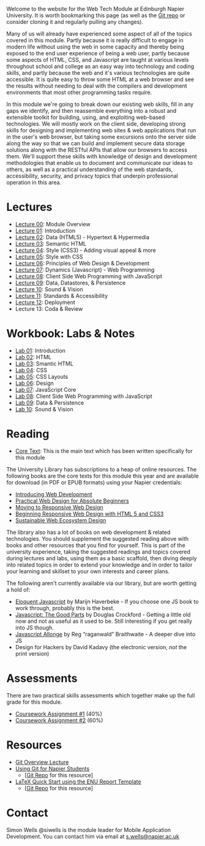 Welcome to the website for the Web Tech Module at Edinburgh Napier University. It is worth bookmarking this page (as well as the [Git repo](https://github.com/siwells/set08101) or consider cloning it and regularly pulling any changes).

Many of us will already have experienced some aspect of all of the topics covered in this module. Partly because it is really difficult to engage in modern life without using the web in some capacity and thereby being exposed to the end user experience of being a web user, partly because some aspects of HTML, CSS, and Javascript are taught at various levels throughout school and college as an easy way into technology and coding skills, and partly because the web and it's various technologies are quite accessible. It is quite easy to throw some HTML at a web browser and see the results without needing to deal with the compilers and development environments that most other programming tasks require.

In this module we're going to break down our existing web skills, fill in any gaps we identify, and then reassemble everything into a robust and extensible toolkit for building, using, and exploiting web-based technologies. We will mostly work on the client side, developing strong skills for designing and implementing web sites & web applications that run in the user's web browser, but taking some excursions onto the server side along the way so that we can build and implement secure data storage solutions along with the RESTful APIs that allow our browsers to access them. We'll support these skills with knowledge of design and development methodologies that enable us to document and communicate our ideas to others, as well as a practical understanding of the web standards, accessibility, security, and privacy topics that underpin professional operation in this area.

# Lectures

- [Lecture 00](https://www.dropbox.com/s/1d6hv8t4t1fq2x2/L00_overview.pdf?dl=1): Module Overview
- [Lecture 01](https://www.dropbox.com/s/yihemphbqcphgr9/L01_intro.pdf?dl=1): Introduction
- [Lecture 02](https://www.dropbox.com/s/oap0mof6bb0emrw/L02_html.pdf?dl=1): Data (HTML5) - Hypertext & Hypermedia
- [Lecture 03](https://www.dropbox.com/s/eox6drppllzhloe/L03_semantic.html.pdf?dl=1): Semantic HTML
- [Lecture 04](https://www.dropbox.com/s/ec1mhl8eml71fiv/L04_css.pdf?dl=1): Style (CSS3) - Adding visual appeal & more
- [Lecture 05](https://www.dropbox.com/s/p9r45nsy3vt5iat/L05_style.with.css.pdf?dl=1): Style with CSS
- [Lecture 06](https://www.dropbox.com/s/86tuyy01sw7ogft/L06_design%2Bdev.pdf?dl=1): Principles of Web Design & Development 
- [Lecture 07](https://www.dropbox.com/s/4xqfpwch5gt0kor/L07_javascript%2Bcore.pdf?dl=1): Dynamics (Javascript) - Web Programming
- [Lecture 08](https://www.dropbox.com/s/kifdozadga27i1b/L08_javascript%2Bclient.pdf?dl=1): Client Side Web Programming with JavaScript
- [Lecture 09](https://www.dropbox.com/s/capa5ttng99nm67/L09_data.pdf?dl=1): Data, Datastores, & Persistence
- [Lecture 10](https://www.dropbox.com/s/92hplnqrtrxoesp/L10_sound%2Bvision.pdf?dl=1): Sound & Vision
- [Lecture 11](https://www.dropbox.com/s/xir97pzdtwf94dv/L11_standards%2Baccessibility.pdf?dl=1): Standards & Accessibility
- [Lecture 12](https://www.dropbox.com/s/rlq6re5rb5egckf/L12_deployment.pdf?dl=1): Deployment
- Lecture 13: Coda & Review

# Workbook: Labs & Notes

- [Lab 01](https://www.dropbox.com/s/r2b71vqb9n7ds3p/lab01_hello.web.pdf?dl=1): Introduction
- [Lab 02](https://www.dropbox.com/s/o7cpeclbwrbxwbs/lab02_html.pdf?dl=1): HTML
- [Lab 03](https://www.dropbox.com/s/https://www.dropbox.com/s/s0v87w3jf0natyl/lab03_semantic.html.pdf?dl=1): Smantic HTML
- [Lab 04](https://www.dropbox.com/s/69020p16qt5rsj0/lab04_css.pdf?dl=1): CSS
- [Lab 05](https://www.dropbox.com/s/3ljoenjdwtbnotj/lab05_css.layouts.pdf?dl=1): CSS Layouts
- [Lab 06](https://www.dropbox.com/s/w6p92zkci2onsbj/lab06_design.pdf?dl=1): Design
- [Lab 07](https://www.dropbox.com/s/fq1ky2ekdnqbr0r/lab07_javascript_core.pdf?dl=1): JavaScript Core
- [Lab 08](https://www.dropbox.com/s/utbjpb58qj0vyuc/lab08_javascript%2Bclientside.pdf?dl=1): Client Side Web Programming with JavaScript
- [Lab 09](https://www.dropbox.com/s/cs1z5dyqi63n9bi/lab09_data%2Bpersistence.pdf?dl=1): Data & Persistence
- [Lab 10](https://www.dropbox.com/s/29fm5vcf2s2tjc8/lab10_sound%2Bvision.pdf?dl=1): Sound & Vision

# Reading

- [Core Text](https://www.dropbox.com/s/4akzve7yvzaw45t/workbook.pdf?dl=1): This is the main text which has been written specifically for this module


The University Library has subscriptions to a heap of online resources. The following books are the core texts for this module this year and are available for download (in PDF or EPUB formats) using your Napier credentials:

- [Introducing Web Development](https://link.springer.com/book/10.1007/978-1-4842-2499-1)
- [Practical Web Design for Absolute Beginners](https://link.springer.com/book/10.1007/978-1-4842-1993-5)
- [Moving to Responsive Web Design](https://link.springer.com/book/10.1007/978-1-4842-1987-4)
- [Beginning Responsive Web Design with HTML 5 and CSS3](https://link.springer.com/book/10.1007/978-1-4302-6695-2)
- [Sustainable Web Ecosystem Design](https://link.springer.com/book/10.1007/978-1-4614-7714-3)

The library also has a lot of books on web development & related technologies. You should supplement the suggested reading above with books and other resources that you find for yourself. This is part of the university experience, taking the suggested readings and topics covered during lectures and labs, using them as a basic scaffold, then diving deeply into related topics in order to extend your knowledge and in order to tailor your learning and skillset to your own interests and career plans.

The following aren't currently available via our library, but are worth getting a hold of:

- [Eloquent Javascript](https://eloquentjavascript.net/) by Marijn Haverbeke - If you choose one JS book to work through, probably this is the best.
- [Javascript: The Good Parts](http://shop.oreilly.com/product/9780596517748.do) by Douglas Crockford - Getting a little old now and not as useful as it used to be. Still interesting if you get really into JS though.
- [Javascript Allonge](https://leanpub.com/javascriptallongesix) by Reg “raganwald” Braithwaite - A deeper dive into JS
- Design for Hackers by David Kadavy (the electronic version, *not* the print version)

# Assessments

There are two practical skills assessments which together make up the full grade for this module.

- [Coursework Assignment #1]() (40%)
- [Coursework Assignment #2]() (60%)

# Resources

- [Git Overview Lecture](https://www.dropbox.com/s/l30205tswij9m5r/git.overview.pdf?dl=1)
- [Using Git for Napier Students](https://www.dropbox.com/s/2kz34u0zb4qajvd/getting.started.pdf?dl=1) 
  - [[Git Repo](https://github.com/siwells/git)  for this resource]
- [LaTeX Quick Start using the ENU Report Template](https://www.dropbox.com/s/h3066ezsetsw49t/latex_quick.start.pdf?dl=1)
  - [[Git Repo](https://github.com/siwells/latex)  for this resource]

# Contact

Simon Wells @siwells is the module leader for Mobile Application Development. You can contact him via email at s.wells@napier.ac.uk
